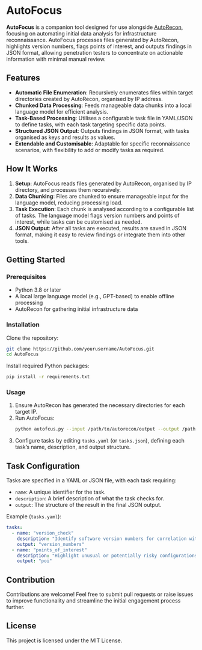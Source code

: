 # AutoFocus

**AutoFocus** is a companion tool designed for use alongside [AutoRecon](https://github.com/Tib3rius/AutoRecon), focusing on automating initial data analysis for infrastructure reconnaissance. AutoFocus processes files generated by AutoRecon, highlights version numbers, flags points of interest, and outputs findings in JSON format, allowing penetration testers to concentrate on actionable information with minimal manual review.

## Features
- **Automatic File Enumeration**: Recursively enumerates files within target directories created by AutoRecon, organised by IP address.
- **Chunked Data Processing**: Feeds manageable data chunks into a local language model for efficient analysis.
- **Task-Based Processing**: Utilises a configurable task file in YAML/JSON to define tasks, with each task targeting specific data points.
- **Structured JSON Output**: Outputs findings in JSON format, with tasks organised as keys and results as values.
- **Extendable and Customisable**: Adaptable for specific reconnaissance scenarios, with flexibility to add or modify tasks as required.

## How It Works
1. **Setup**: AutoFocus reads files generated by AutoRecon, organised by IP directory, and processes them recursively.
2. **Data Chunking**: Files are chunked to ensure manageable input for the language model, reducing processing load.
3. **Task Execution**: Each chunk is analysed according to a configurable list of tasks. The language model flags version numbers and points of interest, while tasks can be customised as needed.
4. **JSON Output**: After all tasks are executed, results are saved in JSON format, making it easy to review findings or integrate them into other tools.

## Getting Started

### Prerequisites
- Python 3.8 or later
- A local large language model (e.g., GPT-based) to enable offline processing
- AutoRecon for gathering initial infrastructure data

### Installation
Clone the repository:
```bash
git clone https://github.com/yourusername/AutoFocus.git
cd AutoFocus
```

Install required Python packages:
```bash
pip install -r requirements.txt
```

### Usage
1. Ensure AutoRecon has generated the necessary directories for each target IP.
2. Run AutoFocus:
   ```bash
   python autofcus.py --input /path/to/autorecon/output --output /path/to/output.json
   ```
3. Configure tasks by editing `tasks.yaml` (or `tasks.json`), defining each task’s name, description, and output structure.

## Task Configuration
Tasks are specified in a YAML or JSON file, with each task requiring:
- `name`: A unique identifier for the task.
- `description`: A brief description of what the task checks for.
- `output`: The structure of the result in the final JSON output.

Example (`tasks.yaml`):
```yaml
tasks:
  - name: "version_check"
    description: "Identify software version numbers for correlation with known issues"
    output: "version_numbers"
  - name: "points_of_interest"
    description: "Highlight unusual or potentially risky configurations"
    output: "poi"
```

## Contribution
Contributions are welcome! Feel free to submit pull requests or raise issues to improve functionality and streamline the initial engagement process further.

## License
This project is licensed under the MIT License.
